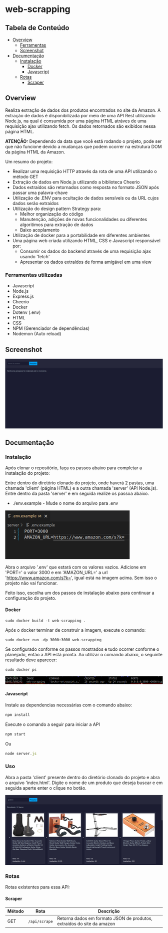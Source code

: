 # web-scrapping

## Tabela de Conteúdo
- [Overview](#overview)
  - [Ferramentas](#ferramentas-utilizadas)
  - [Screenshot](#screenshot)  
- [Documentação](#documentação)
  - [Instalação](#instalação)
    - [Docker](#docker)
    - [Javascript](#javascript)
  - [Rotas](#rotas)
    - [Scraper](#scraper)

## Overview

Realiza extração de dados dos produtos encontrados no site da Amazon. A extração de dados é disponibilizada por meio de uma API Rest utilizando Node.js, na qual é consumida por uma página HTML atráves de uma requisição ajax utilizando fetch. Os dados retornados são exibidos nessa página HTML.

<strong>ATENÇÃO:</strong> Dependendo da data que você está rodando o projeto, pode ser que não funcione devido a mudanças que podem ocorrer na estrutura DOM da página HTML da Amazon.

Um resumo do projeto:
<ul>
  <li>Realizar uma requisição HTTP através da rota de uma API utilizando o método GET</li>
  <li>Extração de dados em Node.js utilizando a biblioteca Cheerio</li>
  <li>Dados extraídos são retornados como resposta no formato JSON após passar uma palavra-chave</li>
  <li>Utilização de .ENV para ocultação de dados sensíveis ou da URL cujos dados serão extraídos</li>
  <li>Utilização do design pattern Strategy para:
  <ul>
    <li>Melhor organização do código</li>
    <li>Manutenção, adições de novas funcionalidades ou diferentes algoritimos para extração de dados</li>
    <li>Baixo acoplamento</li>
  </ul>
  </li>
  <li>Utilização de docker para a portabilidade em diferentes ambientes</li>
  <li>
    Uma página web criada utilizando HTML, CSS e Javascript responsável por:
    <ul>
      <li>Consumir os dados do backend através de uma requisição ajax usando 'fetch'</li>
      <li>Apresentar os dados extraídos de forma amigável em uma view</li>
  </ul>
  </li>
</ul>

### Ferramentas utilizadas
<ul>
  <li>Javascript</li>
  <li>Node.js</li>
  <li>Express.js</li>
  <li>Cheerio</li>
  <li>Docker</li>
  <li>Dotenv (.env)</li>
  <li>HTML</li>
  <li>CSS</li>
  <li>NPM (Gerenciador de dependências)</li>
  <li>Nodemon (Auto reload)</li>
</ul>

## Screenshot

<img src="./img-readme/3.png" />

## Documentação

### Instalação

Após clonar o repositório, faça os passos abaixo para completar a instalação do projeto:

Entre dentro do diretório clonado do projeto, onde haverá 2 pastas, uma chamada 'client' (página HTML) e a outra chamada 'server' (API Node.js). Entre dentro da pasta 'server' e em seguida realize os passoa abaixo.

  - ./env.example - Mude o nome do arquivo para .env
    
<img src="./img-readme/1.png" />

Abra o arquivo '.env' que estará com os valores vazios. Adicione em 'PORT=' o valor 3000 e em 'AMAZON_URL=' a url 'https://www.amazon.com/s?k=', igual está na imagem acima. Sem isso o projeto não vai funcionar.

Feito isso, escolha um dos passos de instalação abaixo para continuar a configuração do projeto.

#### Docker

```
sudo docker build -t web-scrapping .
```
  Após o docker terminar de construir a imagem, execute o comando:
  
```
sudo docker run -dp 3000:3000 web-scrapping
```

Se configurado conforme os passos mostrados e tudo ocorrer conforme o planejado, então a API está pronta.
Ao utilizar o comando abaixo, o seguinte resultado deve aparecer:

```
sudo docker ps
```
<img src="./img-readme/2.png" />

#### Javascript

Instale as dependencias necessárias com o comando abaixo:

```javascript
npm install
```

Execute o comando a seguir para iniciar a API

```javascript
npm start
```
Ou

```javascript
node server.js
```
### Uso

Abra a pasta 'client' presente dentro do diretório clonado do projeto e abra o arquivo 'index.html'.
Digite o nome de um produto que deseja buscar e em seguida aperte enter o clique no botão.

<img src="./img-readme/4.png" />

### Rotas

Rotas existentes para essa API:

#### Scraper

| Método| Rota |Descrição|
|------|-------|---------|
| GET  |`/api/scrape`| Retorna dados em formato JSON de produtos, extraídos do site da amazon |
